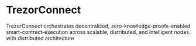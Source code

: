 # TrezorConnect
TrezorConnect orchestrates decentralized, zero-knowledge-proofs-enabled smart-contract-execution across scalable, distributed, and intelligent nodes. with distributed architecture
